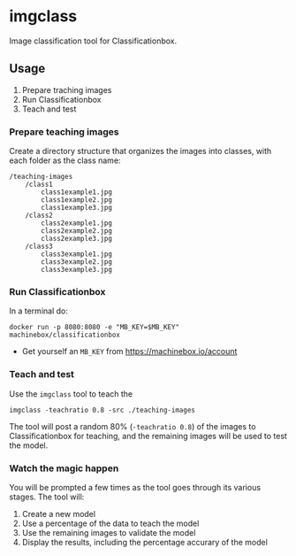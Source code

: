 # imgclass

Image classification tool for Classificationbox.

## Usage

1. Prepare traching images
1. Run Classificationbox
1. Teach and test

### Prepare teaching images

Create a directory structure that organizes the images into classes, with each folder as the class name:

```
/teaching-images
	/class1
		class1example1.jpg
		class1example2.jpg
		class1example3.jpg
	/class2
		class2example1.jpg
		class2example2.jpg
		class2example3.jpg
	/class3
		class3example1.jpg
		class3example2.jpg
		class3example3.jpg
```

### Run Classificationbox

In a terminal do:

```
docker run -p 8080:8080 -e "MB_KEY=$MB_KEY" machinebox/classificationbox
```

* Get yourself an `MB_KEY` from https://machinebox.io/account 

### Teach and test

Use the `imgclass` tool to teach the 

```
imgclass -teachratio 0.8 -src ./teaching-images
```

The tool will post a random 80% (`-teachratio 0.8`) of the images to Classificationbox for teaching, and the
remaining images will be used to test the model.

### Watch the magic happen

You will be prompted a few times as the tool goes through its various stages. The tool will:

1. Create a new model
1. Use a percentage of the data to teach the model
1. Use the remaining images to validate the model
1. Display the results, including the percentage accurary of the model
